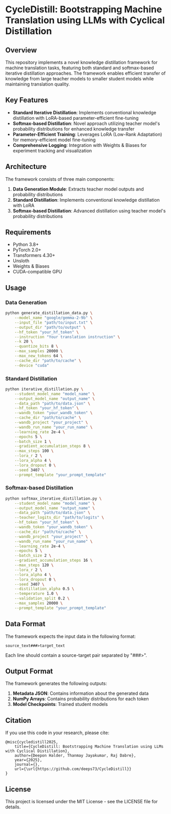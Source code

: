 # CycleDistill: Bootstrapping Machine Translation using LLMs with Cyclical Distillation

## Overview
This repository implements a novel knowledge distillation framework for machine translation tasks, featuring both standard and softmax-based iterative distillation approaches. The framework enables efficient transfer of knowledge from large teacher models to smaller student models while maintaining translation quality.

## Key Features
- **Standard Iterative Distillation**: Implements conventional knowledge distillation with LoRA-based parameter-efficient fine-tuning
- **Softmax-based Distillation**: Novel approach utilizing teacher model's probability distributions for enhanced knowledge transfer
- **Parameter-Efficient Training**: Leverages LoRA (Low-Rank Adaptation) for memory-efficient model fine-tuning
- **Comprehensive Logging**: Integration with Weights & Biases for experiment tracking and visualization

## Architecture
The framework consists of three main components:
1. **Data Generation Module**: Extracts teacher model outputs and probability distributions
2. **Standard Distillation**: Implements conventional knowledge distillation with LoRA
3. **Softmax-based Distillation**: Advanced distillation using teacher model's probability distributions

## Requirements
- Python 3.8+
- PyTorch 2.0+
- Transformers 4.30+
- Unsloth
- Weights & Biases
- CUDA-compatible GPU

## Usage
### Data Generation
```bash
python generate_distillation_data.py \
    --model_name "google/gemma-2-9b" \
    --input_file "path/to/input.txt" \
    --output_dir "path/to/output" \
    --hf_token "your_hf_token" \
    --instruction "Your translation instruction" \
    --k 20 \
    --quantize_bits 8 \
    --max_samples 20000 \
    --max_new_tokens 64 \
    --cache_dir "path/to/cache" \
    --device "cuda"
```

### Standard Distillation
```bash
python iterative_distillation.py \
    --student_model_name "model_name" \
    --output_model_name "output_name" \
    --data_path "path/to/data.json" \
    --hf_token "your_hf_token" \
    --wandb_token "your_wandb_token" \
    --cache_dir "path/to/cache" \
    --wandb_project "your_project" \
    --wandb_run_name "your_run_name" \
    --learning_rate 2e-4 \
    --epochs 5 \
    --batch_size 1 \
    --gradient_accumulation_steps 8 \
    --max_steps 100 \
    --lora_r 2 \
    --lora_alpha 4 \
    --lora_dropout 0 \
    --seed 3407 \
    --prompt_template "your_prompt_template"
```

### Softmax-based Distillation
```bash
python softmax_iterative_distillation.py \
    --student_model_name "model_name" \
    --output_model_name "output_name" \
    --data_path "path/to/data.json" \
    --teacher_logits_dir "path/to/logits" \
    --hf_token "your_hf_token" \
    --wandb_token "your_wandb_token" \
    --cache_dir "path/to/cache" \
    --wandb_project "your_project" \
    --wandb_run_name "your_run_name" \
    --learning_rate 2e-4 \
    --epochs 5 \
    --batch_size 2 \
    --gradient_accumulation_steps 16 \
    --max_steps 120 \
    --lora_r 2 \
    --lora_alpha 4 \
    --lora_dropout 0 \
    --seed 3407 \
    --distillation_alpha 0.5 \
    --temperature 1.0 \
    --validation_split 0.2 \
    --max_samples 20000 \
    --prompt_template "your_prompt_template"
```

## Data Format
The framework expects the input data in the following format:
```
source_text###>target_text
```
Each line should contain a source-target pair separated by "###>".

## Output Format
The framework generates the following outputs:
1. **Metadata JSON**: Contains information about the generated data
2. **NumPy Arrays**: Contains probability distributions for each token
3. **Model Checkpoints**: Trained student models

## Citation
If you use this code in your research, please cite:
```
@misc{cycledistill2025,
    title={CycleDistill: Bootstrapping Machine Translation using LLMs with Cyclical Distillation},
    author={Deepon Halder, Thanmay Jayakumar, Raj Dabre},
    year={2025},
    journal={},
    url={\url{https://github.com/deeps73/CycleDistill}}
}
```

## License
This project is licensed under the MIT License - see the LICENSE file for details. 
